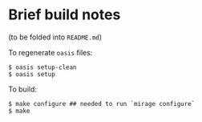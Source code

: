 # Brief build notes

(to be folded into `README.md`)

To regenerate `oasis` files:

    $ oasis setup-clean
    $ oasis setup

To build:

    $ make configure ## needed to run `mirage configure`
    $ make
